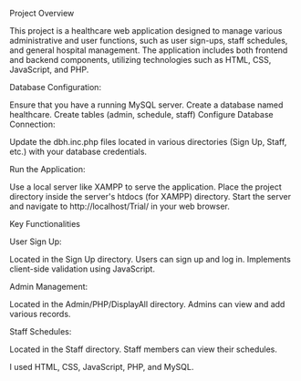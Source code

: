 Project Overview

This project is a healthcare web application designed to manage various administrative and user functions, such as user sign-ups, staff schedules, and general hospital management. The application includes both frontend and backend components, utilizing technologies such as HTML, CSS, JavaScript, and PHP.

Database Configuration:

Ensure that you have a running MySQL server.
Create a database named healthcare.
Create tables (admin, schedule, staff) 
Configure Database Connection:

Update the dbh.inc.php files located in various directories (Sign Up, Staff, etc.) with your database credentials.

Run the Application:

Use a local server like XAMPP to serve the application.
Place the project directory inside the server's htdocs (for XAMPP) directory.
Start the server and navigate to http://localhost/Trial/ in your web browser.

Key Functionalities

User Sign Up:

Located in the Sign Up directory.
Users can sign up and log in.
Implements client-side validation using JavaScript.

Admin Management:

Located in the Admin/PHP/DisplayAll directory.
Admins can view and add various records.

Staff Schedules:

Located in the Staff directory.
Staff members can view their schedules.

I used HTML, CSS, JavaScript, PHP, and MySQL.
